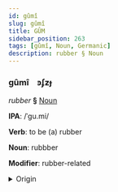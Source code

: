 ```yaml
---
id: gûmî
slug: gûmî
title: GÛM
sidebar_position: 263
tags: [gûmî, Noun, Germanic]
description: rubber § Noun
---
```


### gûmî&emsp;<span kind="abugida">ꜿʄƶɟ</span>

*rubber* **§** [Noun](../../tags/Noun)

**IPA**: /ˈgu.mi/

**Verb**: to be (a) rubber

**Noun**: rubbber

**Modifier**: rubber-related

<details>
    <summary>Origin</summary>
    German Gummi /ˈɡʊmi/<br/>
    <em>Germanic Language Family</em>
</details>